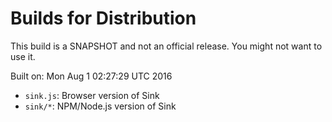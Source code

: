 # Builds for Distribution

This build is a SNAPSHOT and not an official release.  You might not want to use it.

Built on: Mon Aug  1 02:27:29 UTC 2016

* `sink.js`: Browser version of Sink
* `sink/*`: NPM/Node.js version of Sink
